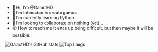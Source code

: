 - 👋 Hi, I’m @GalactHD
- 👀 I’m interested in create games
- 🌱 I’m currently learning Python
- 💞️ I’m looking to collaborate on nothing (yet)...
- 📫 How to reach me It ends up being difficult, but then maybe it will be possible...

![GalactHD's GitHub stats](https://github-readme-stats.vercel.app/api?username=GalactHD&show_icons=true&theme=dark)
![Top Langs](https://github-readme-stats.vercel.app/api/top-langs/?username=galacthd&layout=compact&theme=dark)
